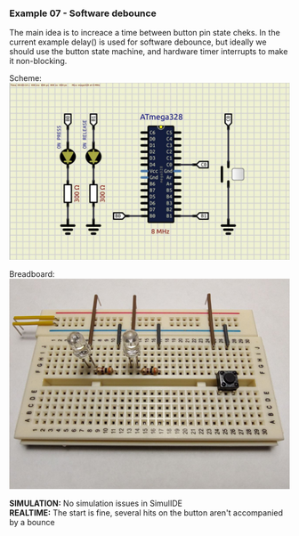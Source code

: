 ### Example 07 - Software debounce

The main idea is to increace a time between button pin state cheks. In the current example delay() is used for software debounce, but ideally we should use the button state machine, and hardware timer interrupts to make it non-blocking.

Scheme:  
<img src="scheme/simulation.jpeg">  

Breadboard:  
<img src="scheme/breadboard.jpg">  

**SIMULATION:** No simulation issues in SimulIDE  
**REALTIME:** The start is fine, several hits on the button aren't accompanied by a bounce  